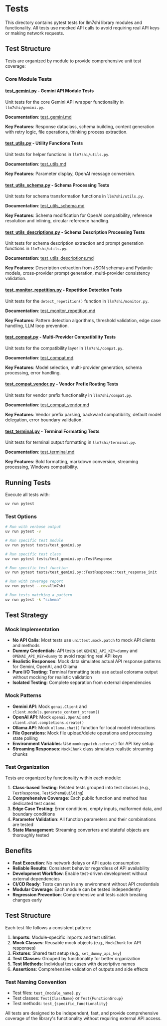 # Tests

This directory contains pytest tests for llm7shi library modules and functionality. All tests use mocked API calls to avoid requiring real API keys or making network requests.

## Test Structure

Tests are organized by module to provide comprehensive unit test coverage:

### Core Module Tests

#### [test_gemini.py](test_gemini.py) - Gemini API Module Tests
Unit tests for the core Gemini API wrapper functionality in `llm7shi/gemini.py`.

**Documentation**: [test_gemini.md](test_gemini.md)

**Key Features**: Response dataclass, schema building, content generation with retry logic, file operations, thinking process extraction.

#### [test_utils.py](test_utils.py) - Utility Functions Tests
Unit tests for helper functions in `llm7shi/utils.py`.

**Documentation**: [test_utils.md](test_utils.md)

**Key Features**: Parameter display, OpenAI message conversion.

#### [test_utils_schema.py](test_utils_schema.py) - Schema Processing Tests
Unit tests for schema transformation functions in `llm7shi/utils.py`.

**Documentation**: [test_utils_schema.md](test_utils_schema.md)

**Key Features**: Schema modification for OpenAI compatibility, reference resolution and inlining, circular reference handling.

#### [test_utils_descriptions.py](test_utils_descriptions.py) - Schema Description Processing Tests
Unit tests for schema description extraction and prompt generation functions in `llm7shi/utils.py`.

**Documentation**: [test_utils_descriptions.md](test_utils_descriptions.md)

**Key Features**: Description extraction from JSON schemas and Pydantic models, cross-provider prompt generation, multi-provider consistency validation.

#### [test_monitor_repetition.py](test_monitor_repetition.py) - Repetition Detection Tests
Unit tests for the `detect_repetition()` function in `llm7shi/monitor.py`.

**Documentation**: [test_monitor_repetition.md](test_monitor_repetition.md)

**Key Features**: Pattern detection algorithms, threshold validation, edge case handling, LLM loop prevention.

#### [test_compat.py](test_compat.py) - Multi-Provider Compatibility Tests
Unit tests for the compatibility layer in `llm7shi/compat.py`.

**Documentation**: [test_compat.md](test_compat.md)

**Key Features**: Model selection, multi-provider generation, schema processing, error handling.

#### [test_compat_vendor.py](test_compat_vendor.py) - Vendor Prefix Routing Tests
Unit tests for vendor prefix functionality in `llm7shi/compat.py`.

**Documentation**: [test_compat_vendor.md](test_compat_vendor.md)

**Key Features**: Vendor prefix parsing, backward compatibility, default model delegation, error boundary validation.

#### [test_terminal.py](test_terminal.py) - Terminal Formatting Tests
Unit tests for terminal output formatting in `llm7shi/terminal.py`.

**Documentation**: [test_terminal.md](test_terminal.md)

**Key Features**: Bold formatting, markdown conversion, streaming processing, Windows compatibility.

## Running Tests

Execute all tests with:

```bash
uv run pytest
```

### Test Options

```bash
# Run with verbose output
uv run pytest -v

# Run specific test module
uv run pytest tests/test_gemini.py

# Run specific test class
uv run pytest tests/test_gemini.py::TestResponse

# Run specific test function
uv run pytest tests/test_gemini.py::TestResponse::test_response_init

# Run with coverage report
uv run pytest --cov=llm7shi

# Run tests matching a pattern
uv run pytest -k "schema"
```

## Test Strategy

### Mock Implementation
- **No API Calls**: Most tests use `unittest.mock.patch` to mock API clients and methods
- **Dummy Credentials**: API tests set `GEMINI_API_KEY=dummy` and `OPENAI_API_KEY=dummy` to avoid requiring real API keys
- **Realistic Responses**: Mock data simulates actual API response patterns for Gemini, OpenAI, and Ollama
- **Pure I/O Testing**: Terminal formatting tests use actual colorama output without mocking for realistic validation
- **Isolated Testing**: Complete separation from external dependencies

### Mock Patterns
- **Gemini API**: Mock `genai.Client` and `client.models.generate_content_stream()`
- **OpenAI API**: Mock `openai.OpenAI` and `client.chat.completions.create()`
- **Ollama API**: Mock `ollama.chat()` function for local model interactions
- **File Operations**: Mock file upload/delete operations and processing state polling
- **Environment Variables**: Use `monkeypatch.setenv()` for API key setup
- **Streaming Responses**: `MockChunk` class simulates realistic streaming chunks

### Test Organization
Tests are organized by functionality within each module:

1. **Class-based Testing**: Related tests grouped into test classes (e.g., `TestResponse`, `TestSchemaBuilding`)
2. **Comprehensive Coverage**: Each public function and method has dedicated test cases
3. **Edge Case Testing**: Error conditions, empty inputs, malformed data, and boundary conditions
4. **Parameter Validation**: All function parameters and their combinations are tested
5. **State Management**: Streaming converters and stateful objects are thoroughly tested

## Benefits

- **Fast Execution**: No network delays or API quota consumption
- **Reliable Results**: Consistent behavior regardless of API availability
- **Development Workflow**: Enable test-driven development without external dependencies
- **CI/CD Ready**: Tests can run in any environment without API credentials
- **Modular Coverage**: Each module can be tested independently
- **Regression Prevention**: Comprehensive unit tests catch breaking changes early

## Test Structure

Each test file follows a consistent pattern:

1. **Imports**: Module-specific imports and test utilities
2. **Mock Classes**: Reusable mock objects (e.g., `MockChunk` for API responses)
3. **Fixtures**: Shared test setup (e.g., `set_dummy_api_key`)
4. **Test Classes**: Grouped by functionality for better organization
5. **Test Methods**: Individual test cases with descriptive names
6. **Assertions**: Comprehensive validation of outputs and side effects

### Test Naming Convention
- Test files: `test_{module_name}.py`
- Test classes: `Test{ClassName}` or `Test{FunctionGroup}`
- Test methods: `test_{specific_functionality}`

All tests are designed to be independent, fast, and provide comprehensive coverage of the library's functionality without requiring external API access.